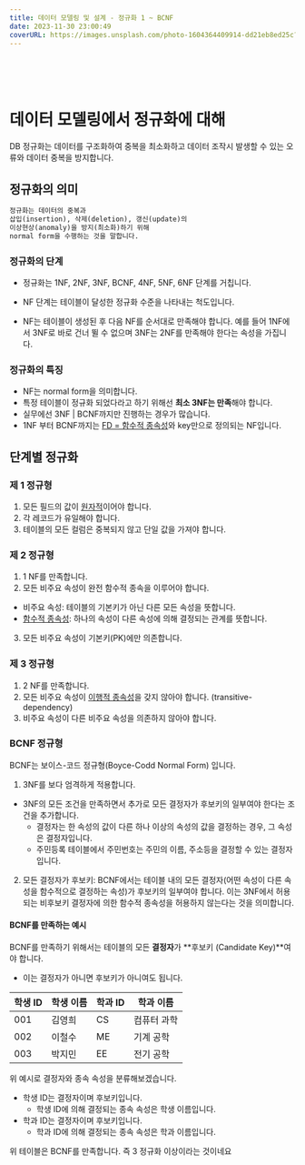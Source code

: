 ```yaml
---
title: 데이터 모델링 및 설계 - 정규화 1 ~ BCNF
date: 2023-11-30 23:00:49
coverURL: https://images.unsplash.com/photo-1604364409914-dd21eb8ed25c?q=80&w=2835&auto=format&fit=crop&ixlib=rb-4.0.3&ixid=M3wxMjA3fDB8MHxwaG90by1wYWdlfHx8fGVufDB8fHx8fA%3D%3D
---
```

<br />
<br />
<br />

# 데이터 모델링에서 정규화에 대해 

DB 정규화는 데이터를 구조화하여 중복을 최소화하고
데이터 조작시 발생할 수 있는 오류와 데이터 중복을 방지합니다.

## 정규화의 의미

```md
정규화는 데이터의 중복과 
삽입(insertion), 삭제(deletion), 갱신(update)의 
이상현상(anomaly)을 방지(최소화)하기 위해
normal form을 수행하는 것을 말합니다.
```

### 정규화의 단계

- 정규화는 1NF, 2NF, 3NF, BCNF, 4NF, 5NF, 6NF 단계를 거칩니다.

- NF 단계는 테이블이 달성한 정규화 수준을 나타내는 척도입니다.

- NF는 테이블이 생성된 후 다음 NF를 순서대로 만족해야 합니다.
예를 들어 1NF에서 3NF로 바로 건너 뛸 수 없으며 3NF는 2NF를 만족해야 한다는 속성을 가집니다.

### 정규화의 특징

- NF는 normal form을 의미합니다.
- 특정 테이블이 정규화 되었다라고 하기 위해선 **최소 3NF는 만족**해야 합니다.
- 실무에선 3NF | BCNF까지만 진행하는 경우가 많습니다.
- 1NF 부터 BCNF까지는 <a href="/blog/Engineer-Information-Processing/Functional-Dependent-attribute/">FD = 함수적 종속성</a>와 key만으로 정의되는 NF입니다.

## 단계별 정규화

### 제 1 정규형

1. 모든 필드의 값이 <a href="/blog/Engineer-Information-Processing/Relational-database-atomicity/">원자적</a>이어야 합니다.
2. 각 레코드가 유일해야 합니다.
3. 테이블의 모든 컬럼은 중복되지 않고 단일 값을 가져야 합니다.

### 제 2 정규형

1. 1 NF를 만족합니다.
2. 모든 비주요 속성이 완전 함수적 종속을 이루어야 합니다.
  - 비주요 속성: 테이블의 기본키가 아닌 다른 모든 속성을 뜻합니다.
  - <a href="/blog/Engineer-Information-Processing/Functional-Dependent-attribute/">함수적 종속성</a>: 하나의 속성이 다른 속성에 의해 결정되는 관계를 뜻합니다.
3. 모든 비주요 속성이 기본키(PK)에만 의존합니다.

### 제 3 정규형

1. 2 NF를 만족합니다.
2. 모든 비주요 속성이 <a href="/blog/Engineer-Information-Processing/transitive-dependency/">이행적 종속성</a>을 갖지 않아야 합니다. (transitive-dependency)
3. 비주요 속성이 다른 비주요 속성을 의존하지 않아야 합니다.

### BCNF 정규형

BCNF는 보이스-코드 정규형(Boyce-Codd Normal Form) 입니다.

1. 3NF를 보다 엄격하게 적용합니다.
  - 3NF의 모든 조건을 만족하면서 추가로 모든 결정자가 후보키의 일부여야 한다는 조건을 추가합니다.
    - 결정자는 한 속성의 값이 다른 하나 이상의 속성의 값을 결정하는 경우, 그 속성은 결정자입니다.
    - 주민등록 테이블에서 주민번호는 주민의 이름, 주소등을 결정할 수 있는 결정자입니다.
2. 모든 결정자가 후보키: BCNF에서는 테이블 내의 모든 결정자(어떤 속성이 다른 속성을 함수적으로 결정하는 속성)가 후보키의 일부여야 합니다.
 이는 3NF에서 허용되는 비후보키 결정자에 의한 함수적 종속성을 허용하지 않는다는 것을 의미합니다.

#### BCNF를 만족하는 예시

BCNF를 만족하기 위해서는 테이블의 모든 **결정자**가 **후보키 (Candidate Key)**여야 합니다.
- 이는 결정자가 아니면 후보키가 아니여도 됩니다.

| 학생 ID | 학생 이름 | 학과 ID | 학과 이름   |
|---------|---------|--------|-----------|
| 001     | 김영희   | CS     | 컴퓨터 과학 |
| 002     | 이철수   | ME     | 기계 공학   |
| 003     | 박지민   | EE     | 전기 공학   |

위 예시로 결정자와 종속 속성을 분류해보겠습니다.

- 학생 ID는 결정자이며 후보키입니다.
  - 학생 ID에 의해 결정되는 종속 속성은 학생 이름입니다.
- 학과 ID는 결정자이며 후보키입니다.
  - 학과 ID에 의해 결정되는 종속 속성은 학과 이름입니다.

위 테이블은 BCNF를 만족합니다. 즉 3 정규화 이상이라는 것이네요

